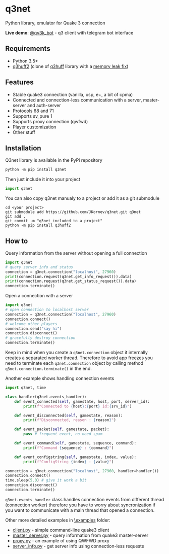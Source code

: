 # q3net
Python library, emulator for Quake 3 connection

**Live demo**: [@qv3k_bot](https://t.me/qv3k_bot) - q3 client with telegram bot interface

## Requirements
- Python 3.5+
- [q3huff2](https://pypi.org/project/q3huff2/) (clone of [q3huff](https://pypi.org/project/q3huff/) library with a [memory leak fix](https://github.com/JKornev/python-q3huff/commit/7d88c6ea90667273b32c0bfb4954f8d8826e693f))

## Features
- Stable quake3 connection (vanilla, osp, e+, a bit of cpma)
- Connected and connection-less communication with a server, master-server and auth-server
- Protocols 68 and 71
- Supports sv_pure 1
- Supports proxy connection (qwfwd)
- Player customization
- Other stuff

## Installation
Q3net library is available in the PyPi repository
```python
python -m pip install q3net
```
Then just include it into your project
```python
import q3net
```
You can also copy q3net manualy to a project or add it as a git submodule
```
cd <your project>
git submodule add https://github.com/JKornev/q3net.git q3net
git add .
git commit -m "q3net included to a project"
python -m pip install q3huff2
```

## How to
Query information from the server without opening a full connection
```python
import q3net
# query server info and status
connection = q3net.connection("localhost", 27960)
print(connection.request(q3net.get_info_request()).data)
print(connection.request(q3net.get_status_request()).data)
connection.terminate()
```

Open a connection with a server
```python
import q3net
# open connection to localhost server
connection = q3net.connection("localhost", 27960)
connection.connect()
# welcome other players
connection.send("say hi")
connection.disconnect()
# gracefully destroy connection
connection.terminate()
```
Keep in mind when you create a `q3net.connection` object it internally creates a separated worker thread. Therefore to avoid app freezes you need to terminate each `q3net.connection` object by calling method `q3net.connection.terminate()` in the end.

Another example shows handling connection events
```python
import q3net, time

class handler(q3net.events_handler):
    def event_connected(self, gamestate, host, port, server_id):
        print(f"Connected to {host}:{port} id:{srv_id}")

    def event_disconnected(self, gamestate, reason):
        print(f"Disconnected, reason : {reason}")

    def event_packet(self, gamestate, packet):
        pass # frequent event, no need spam

    def event_command(self, gamestate, sequence, command):
        print(f"Command {sequence} : {command}")

    def event_configstring(self, gamestate, index, value):
        print(f"ConfigString {index} : {value}")

connection = q3net.connection("localhost", 27960, handler=handler())
connection.connect()
time.sleep(5.0) # give it work a bit
connection.disconnect()
connection.terminate()
```
`q3net.events_handler` class handles connection events from different thread (connection worker) therefore you have to worry about syncronization if you want to communicate with a main thread that opened a connection.

Other more detailed examples in [\examples](https://github.com/JKornev/q3net/tree/main/examples) folder:
- [client.py](https://github.com/JKornev/q3net/blob/main/examples/client.py) - simple command-line quake3 client
- [master_server.py](https://github.com/JKornev/q3net/blob/main/examples/master_server.py) - query information from quake3 master-server
- [proxy.py](https://github.com/JKornev/q3net/blob/main/examples/proxy.py) - an example of using QWFWD proxy
- [server_info.py](https://github.com/JKornev/q3net/blob/main/examples/server_info.py) - get server info using connection-less requests
